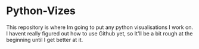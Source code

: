 # Python-Vizes
This repository is where Im going to put any python visualisations I work on. I havent really figured out how to use Github yet, so It'll be a bit rough at the beginning until I get better at it.

